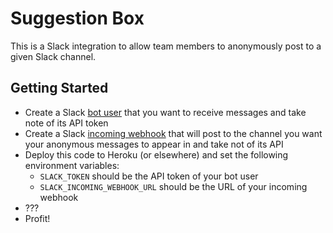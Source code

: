 # Suggestion Box

This is a Slack integration to allow team members to anonymously post to a given Slack channel.

## Getting Started

- Create a Slack [bot user](https://my.slack.com/services/new/bot) that you want to receive messages and take note of its API token
- Create a Slack [incoming webhook](https://my.slack.com/services/new/incoming-webhook/) that will post to the channel you want your anonymous messages to appear in and take not of its API
- Deploy this code to Heroku (or elsewhere) and set the following environment variables:
  - `SLACK_TOKEN` should be the API token of your bot user
  - `SLACK_INCOMING_WEBHOOK_URL` should be the URL of your incoming webhook
- ???
- Profit!
